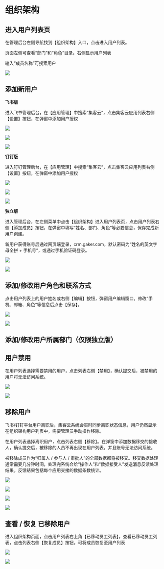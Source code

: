 # 组织架构

## 进入用户列表页
在管理后台左侧导航找到【组织架构】入口，点击进入用户列表。

页面左侧可查看“部门”和“角色”目录，右侧显示用户列表

输入“成员名称”可搜索用户

![](//swstatic.saleswork.cn/docs/usermanual/admin-guide-001.png)

## 添加新用户

**飞书版**

进入飞书管理后台，在【应用管理】中搜索“集客云”，点击集客云应用列表右侧【设置】按钮，在弹窗中添加用户授权

![](//swstatic.saleswork.cn/docs/usermanual/admin-guide-002.png)

![](//swstatic.saleswork.cn/docs/usermanual/admin-guide-003.png)

![](//swstatic.saleswork.cn/docs/usermanual/admin-guide-004.png)

**钉钉版**

进入钉钉管理后台，在【应用管理】中搜索“集客云”，点击集客云应用列表右侧【设置】按钮，在弹窗中添加用户授权

![](//swstatic.saleswork.cn/docs/usermanual/admin-guide-005.png)

![](//swstatic.saleswork.cn/docs/usermanual/admin-guide-006.png)

![](//swstatic.saleswork.cn/docs/usermanual/admin-guide-007.png)

**独立版**

进入管理后台，在左侧菜单中点击【组织架构】进入用户列表页，点击用户列表右侧【添加成员】按钮，在弹窗中填写“姓名、部门、角色”等必要信息，保存完成新用户创建。

新用户获得账号后通过网页端登录，crm.gaker.com，默认密码为“姓名的英文字母全拼 + 手机号”，或通过手机验证码登录。

![](//swstatic.saleswork.cn/docs/usermanual/admin-guide-008.png)

![](//swstatic.saleswork.cn/docs/usermanual/admin-guide-009.png)

## 添加/修改用户角色和联系方式
点击用户列表上的用户姓名或右侧【编辑】按钮，弹窗用户编辑窗口，修改“手机、邮箱、角色”等信息后点击【保存】。

![](//swstatic.saleswork.cn/docs/usermanual/admin-guide-010.png)

![](//swstatic.saleswork.cn/docs/usermanual/admin-guide-011.png)

## 添加/修改用户所属部门（仅限独立版）

## 用户禁用
在用户列表选择需要禁用的用户，点击列表右侧【禁用】，确认提交后，被禁用的用户将无法访问系统。

![](//swstatic.saleswork.cn/docs/usermanual/admin-guide-012.png)

![](//swstatic.saleswork.cn/docs/usermanual/admin-guide-013.png)

## 移除用户
飞书/钉钉平台用户离职后，集客云系统会实时同步离职状态信息，用户仍然显示在组织架构用户列表中，需要管理员手动操作移除。

在用户列表选择离职用户，点击列表右侧【移除】。在弹窗中添加数据移交的接收人，确认提交后，被移除的人员不再出现在用户列表，并且账号无法访问系统。

被移除成员作为“归属人 / 参与人 / 审批人”的全部数据都将被移交。移交数据处理通常需要几分钟时间，处理完系统会给“操作人”和“数据接受人”发送消息反馈处理结果。反馈结果包括每个应用交接的数据条数统计。

![](//swstatic.saleswork.cn/docs/usermanual/admin-guide-014.png)

![](//swstatic.saleswork.cn/docs/usermanual/admin-guide-015.png)

![](//swstatic.saleswork.cn/docs/usermanual/admin-guide-016.png)

![](//swstatic.saleswork.cn/docs/usermanual/admin-guide-017.png)

## 查看 / 恢复 已移除用户
进入组织架构页面，点击用户列表右上角【已移动员工列表】，查看已移动员工列表，点击列表右侧【恢复成员】按钮，可将成员恢复至用户列表

![](//swstatic.saleswork.cn/docs/usermanual/admin-guide-018.png)

![](//swstatic.saleswork.cn/docs/usermanual/admin-guide-019.png)